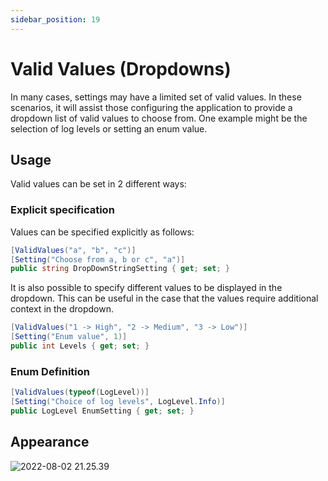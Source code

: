 ```yaml
---
sidebar_position: 19
---
```


# Valid Values (Dropdowns)

In many cases, settings may have a limited set of valid values. In these scenarios, it will assist those configuring the application to provide a dropdown list of valid values to choose from. One example might be the selection of log levels or setting an enum value.

## Usage

Valid values can be set in 2 different ways:

### Explicit specification

Values can be specified explicitly as follows:

```csharp
[ValidValues("a", "b", "c")]
[Setting("Choose from a, b or c", "a")]
public string DropDownStringSetting { get; set; }
```

It is also possible to specify different values to be displayed in the dropdown. This can be useful in the case that the values require additional context in the dropdown.

```csharp
[ValidValues("1 -> High", "2 -> Medium", "3 -> Low")]
[Setting("Enum value", 1)]
public int Levels { get; set; }
```

### Enum Definition

```csharp
[ValidValues(typeof(LogLevel))]
[Setting("Choice of log levels", LogLevel.Info)]
public LogLevel EnumSetting { get; set; }
```

## Appearance

![2022-08-02 21.25.39](../../../static/img/valid-values.png)
